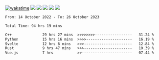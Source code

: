 [![wakatime](https://wakatime.com/badge/user/368879df-dc38-4b1a-86c4-8a2054a0e074.svg)](https://wakatime.com/@368879df-dc38-4b1a-86c4-8a2054a0e074)
<img src="https://img.shields.io/badge/Windows-0078D6?style=flat&logo=Windows&logoColor=white">
<img src="https://img.shields.io/badge/IntelliJ_IDEA-000000.svg?style=flat&logo=IntelliJ-IDEA&logoColor=white">
<img src="https://img.shields.io/badge/CLion-000000.svg?style=flat&logo=CLion&logoColor=white">
<img src="https://img.shields.io/badge/Visual_Studio_Code-007ACC?style=flat&logo=Visual-Studio-Code&logoColor=white">
<img src="https://img.shields.io/badge/Discord-5865F2?label=kano%233578&style=flat&logo=discord&logoColor=white">
<br>


<!--START_SECTION:waka-->

```txt
From: 14 October 2022 - To: 26 October 2023

Total Time: 94 hrs 19 mins

C++              29 hrs 27 mins  >>>>>>>>-----------------   31.24 %
Python           15 hrs 16 mins  >>>>---------------------   16.19 %
Svelte           12 hrs 6 mins   >>>----------------------   12.84 %
Rust             9 hrs 47 mins   >>>----------------------   10.39 %
Vue.js           7 hrs           >>-----------------------   07.44 %
```

<!--END_SECTION:waka-->
